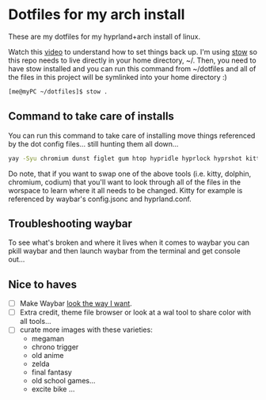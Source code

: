 # Dotfiles for my arch install

These are my dotfiles for my hyprland+arch install of linux.

Watch this [video](https://www.youtube.com/watch?v=y6XCebnB9gs) to understand how to set things back up. I'm using [stow](https://www.gnu.org/software/stow/manual/stow.html) so this repo needs to live directly in your home directory, ~/. Then, you need to have stow installed and you can run this command from ~/dotfiles and all of the files in this project will be symlinked into your home directory :)

``` bash
[me@myPC ~/dotfiles]$ stow .
```

## Command to take care of installs
You can run this command to take care of installing move things referenced by the dot config files... still hunting them all down...
``` bash
yay -Syu chromium dunst figlet gum htop hypridle hyprlock hyprshot kitty ncdu rofi stow swww ttf-nerd-fonts-symbols vscodium-bin vtop waybar wlogout --needed --noconfirm
```

Do note, that if you want to swap one of the above tools (i.e. kitty, dolphin, chromium, codium) that you'll want to look through all of the files in the worspace to learn where it all needs to be changed. Kitty for example is referenced by waybar's config.jsonc and hyprland.conf.

## Troubleshooting waybar
To see what's broken and where it lives when it comes to waybar you can pkill waybar and then launch waybar from the terminal and get console out...

## Nice to haves
* [ ] Make Waybar [look the way I want](https://camo.githubusercontent.com/b8805970ca251df50b4f57a8912ee9a875cc6f022ec6a05191ef1e7dff837949/68747470733a2f2f6c696e66696e64656c2e6769746875622e696f2f63646e2f687970726c616e642d707265766965772d622e706e67).
* [ ] Extra credit, theme file browser or look at a wal tool to share color with all tools...
* [ ] curate more images with these varieties:
    - megaman
    - chrono trigger
    - old anime
    - zelda
    - final fantasy
    - old school games... 
    - excite bike ...